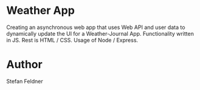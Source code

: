 # Weather App

Creating an asynchronous web app that uses Web API and user data to dynamically update the UI for a Weather-Journal App.
Functionality written in JS. Rest is HTML / CSS.
Usage of Node / Express.

# Author

Stefan Feldner
